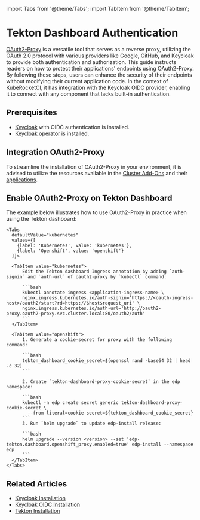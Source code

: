 import Tabs from '@theme/Tabs';
import TabItem from '@theme/TabItem';

# Tekton Dashboard Authentication

<head>
  <link rel="canonical" href="https://docs.kuberocketci.io/docs/operator-guide/auth/oauth2-proxy/" />
</head>

[OAuth2-Proxy](https://oauth2-proxy.github.io/oauth2-proxy/) is a versatile tool that serves as a reverse proxy, utilizing the OAuth 2.0 protocol with various providers like Google, GitHub, and Keycloak to provide both authentication and authorization. This guide instructs readers on how to protect their applications' endpoints using OAuth2-Proxy. By following these steps, users can enhance the security of their endpoints without modifying their current application code. In the context of KubeRocketCI, it has integration with the Keycloak OIDC provider, enabling it to connect with any component that lacks built-in authentication.

## Prerequisites

* [Keycloak](keycloak.md) with OIDC authentication is installed.
* [Keycloak operator](../add-ons-overview.md) is installed.

## Integration OAuth2-Proxy

To streamline the installation of OAuth2-Proxy in your environment, it is advised to utilize the resources available in the [Cluster Add-Ons](https://github.com/epam/edp-cluster-add-ons/tree/main/clusters/core/addons/oauth2-proxy) and their [applications](https://github.com/epam/edp-cluster-add-ons/blob/main/chart/values.yaml#L120).

## Enable OAuth2-Proxy on Tekton Dashboard

The example below illustrates how to use OAuth2-Proxy in practice when using the Tekton dashboard:

    <Tabs
      defaultValue="kubernetes"
      values={[
        {label: 'Kubernetes', value: 'kubernetes'},
        {label: 'Openshift', value: 'openshift'}
      ]}>

      <TabItem value="kubernetes">
          Edit the Tekton dashboard Ingress annotation by adding `auth-signin` and `auth-url` of oauth2-proxy by `kubectl` command:

          ```bash
          kubectl annotate ingress <application-ingress-name> \
          nginx.ingress.kubernetes.io/auth-signin='https://<oauth-ingress-host>/oauth2/start?rd=https://$host$request_uri' \
          nginx.ingress.kubernetes.io/auth-url='http://oauth2-proxy.oauth2-proxy.svc.cluster.local:80/oauth2/auth'
          ```
      </TabItem>

      <TabItem value="openshift">
          1. Generate a cookie-secret for proxy with the following command:

          ```bash
          tekton_dashboard_cookie_secret=$(openssl rand -base64 32 | head -c 32)
          ```

          2. Create `tekton-dashboard-proxy-cookie-secret` in the edp namespace:

          ```bash
          kubectl -n edp create secret generic tekton-dashboard-proxy-cookie-secret \
            --from-literal=cookie-secret=${tekton_dashboard_cookie_secret}
          ```
          3. Run `helm upgrade` to update edp-install release:

          ```bash
          helm upgrade --version <version> --set 'edp-tekton.dashboard.openshift_proxy.enabled=true' edp-install --namespace edp
          ```
      </TabItem>
    </Tabs>

## Related Articles

* [Keycloak Installation](keycloak.md)
* [Keycloak OIDC Installation](configure-keycloak-oidc-eks.md)
* [Tekton Installation](../install-tekton.md)
